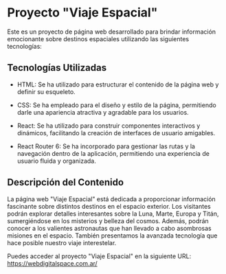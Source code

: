 # **Proyecto "Viaje Espacial"**

Este es un proyecto de página web desarrollado para brindar información emocionante sobre destinos espaciales utilizando las siguientes tecnologías:

## Tecnologías Utilizadas

- HTML: Se ha utilizado para estructurar el contenido de la página web y definir su esqueleto.

- CSS: Se ha empleado para el diseño y estilo de la página, permitiendo darle una apariencia atractiva y agradable para los usuarios.

- React: Se ha utilizado para construir componentes interactivos y dinámicos, facilitando la creación de interfaces de usuario amigables.

- React Router 6: Se ha incorporado para gestionar las rutas y la navegación dentro de la aplicación, permitiendo una experiencia de usuario fluida y organizada.

## Descripción del Contenido

La página web "Viaje Espacial" está dedicada a proporcionar información fascinante sobre distintos destinos en el espacio exterior. Los visitantes podrán explorar detalles interesantes sobre la Luna, Marte, Europa y Titán, sumergiéndose en los misterios y belleza del cosmos. Además, podrán conocer a los valientes astronautas que han llevado a cabo asombrosas misiones en el espacio. También presentamos la avanzada tecnología que hace posible nuestro viaje interestelar.

Puedes acceder al proyecto "Viaje Espacial" en la siguiente URL: https://webdigitalspace.com.ar/


